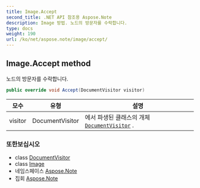 ```yaml
---
title: Image.Accept
second_title: .NET API 참조용 Aspose.Note
description: Image 방법. 노드의 방문자를 수락합니다.
type: docs
weight: 190
url: /ko/net/aspose.note/image/accept/
---
```

## Image.Accept method

노드의 방문자를 수락합니다.

```csharp
public override void Accept(DocumentVisitor visitor)
```

| 모수 | 유형 | 설명 |
| --- | --- | --- |
| visitor | DocumentVisitor | 에서 파생된 클래스의 개체[`DocumentVisitor`](../../documentvisitor/) . |

### 또한보십시오

* class [DocumentVisitor](../../documentvisitor/)
* class [Image](../)
* 네임스페이스 [Aspose.Note](../../image/)
* 집회 [Aspose.Note](../../../)


